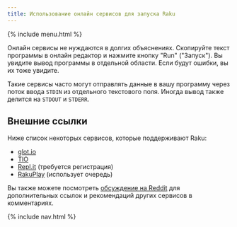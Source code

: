 ```yaml
---
title: Использование онлайн сервисов для запуска Raku
---
```


{% include menu.html %}

Онлайн сервисы не нуждаются в долгих объяснениях. Скопируйте текст программы в
онлайн редактор и нажмите кнопку "Run" ("Запуск"). Вы увидите вывод программы
в отдельной области. Если будут ошибки, вы их тоже увидите.

Такие сервисы часто могут отправлять данные в вашу программу через поток ввода `STDIN`
из отдельного текстового поля. Иногда вывод также делится на `STDOUT` и `STDERR`.

## Внешние ссылки

Ниже список некоторых сервисов, которые поддерживают Raku:

* [glot.io](https://glot.io/new/raku)
* [TIO](https://tio.run/#perl6)
* [Repl.it](https://repl.it/new/raku) (требуется регистрация)
* [RakuPlay](https://rakudist.raku.org/play/) (использует очередь)

Вы также можете посмотреть
[обсуждение на Reddit](https://www.reddit.com/r/rakulang/comments/kj63dq/glotio_now_supports_raku/ggxow6n/)
для дополнительных ссылок и рекомендаций других сервисов в комментариях.

{% include nav.html %}
